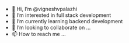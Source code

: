 - 👋 Hi, I’m @vigneshvpalazhi
- 👀 I’m interested in full stack development
- 🌱 I’m currently learning backend development
- 💞️ I’m looking to collaborate on ...
- 📫 How to reach me ...

<!---
vigneshvpalazhi/vigneshvpalazhi is a ✨ special ✨ repository because its `README.md` (this file) appears on your GitHub profile.
You can click the Preview link to take a look at your changes.
--->
